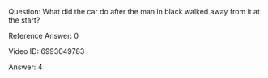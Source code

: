 Question: What did the car do after the man in black walked away from it at the start?

Reference Answer: 0

Video ID: 6993049783

Answer: 4

